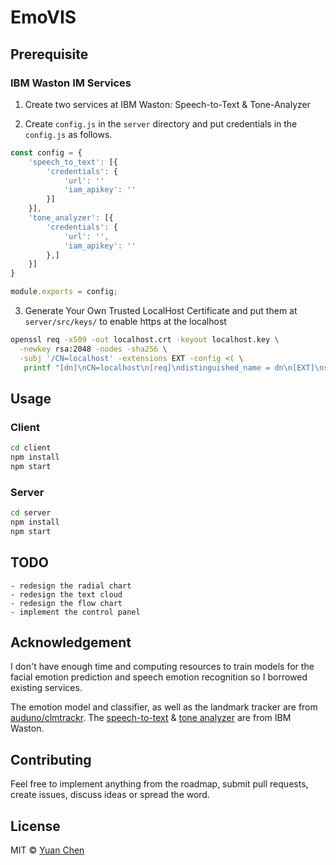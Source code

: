 # EmoVIS

## Prerequisite

### IBM Waston IM Services

1. Create two services at IBM Waston: Speech-to-Text & Tone-Analyzer

2. Create `config.js` in the `server` directory and put credentials in the `config.js` as follows.

```js
const config = {
    'speech_to_text': [{
        'credentials': {
            'url': ''
            'iam_apikey': ''
        }]
    }],
    'tone_analyzer': [{
        'credentials': {
            'url': '',
            'iam_apikey': ''
        },]
    }]
}

module.exports = config;

```

3. Generate Your Own Trusted LocalHost Certificate and put them at `server/src/keys/` to enable https at the localhost

```bash
openssl req -x509 -out localhost.crt -keyout localhost.key \
  -newkey rsa:2048 -nodes -sha256 \
  -subj '/CN=localhost' -extensions EXT -config <( \
   printf "[dn]\nCN=localhost\n[req]\ndistinguished_name = dn\n[EXT]\nsubjectAltName=DNS:localhost\nkeyUsage=digitalSignature\nextendedKeyUsage=serverAuth")
```

## Usage

### Client

```bash
cd client
npm install
npm start
```

### Server

```bash
cd server
npm install
npm start
```

## TODO
    - redesign the radial chart
    - redesign the text cloud
    - redesign the flow chart
    - implement the control panel

## Acknowledgement

I don't have enough time and computing resources to train models for the facial emotion prediction and speech emotion recognition so I borrowed existing services.

The emotion model and classifier, as well as the landmark tracker are from [auduno/clmtrackr](https://github.com/auduno/clmtrackr).
The [speech-to-text](https://cloud.ibm.com/apidocs/speech-to-text) & [tone analyzer](https://cloud.ibm.com/apidocs/tone-analyzer) are from IBM Waston.

## Contributing

Feel free to implement anything from the roadmap, submit pull requests, create issues, discuss ideas or spread the word.

## License

MIT &copy; [Yuan Chen](https://github.com/constannnnnt)